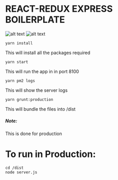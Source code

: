# REACT-REDUX EXPRESS BOILERPLATE
![alt text](https://amandeepmittal.gallerycdn.vsassets.io/extensions/amandeepmittal/expressjs/2.0.0/1509881293872/Microsoft.VisualStudio.Services.Icons.Default)
![alt text](https://cdn-images-1.medium.com/max/1200/1*VeM-5lsAtrrJ4jXH96h5kg.png)
```
yarn install
```
This will install all the packages required
```
yarn start
```
This will run the app in in port 8100
```
yarn pm2 logs
```
This will show the server logs
```
yarn grunt:production
```
This will bundle the files into /dist
##### Note: 
This is done for production

# To run in Production:
```
cd /dist
node server.js
```